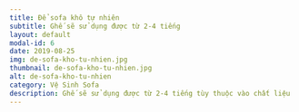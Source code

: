 ```yaml
---
title: Để sofa khô tự nhiên
subtitle: Ghế sẽ sử dụng được từ 2-4 tiếng
layout: default
modal-id: 6
date: 2019-08-25
img: de-sofa-kho-tu-nhien.jpg
thumbnail: de-sofa-kho-tu-nhien.jpg
alt: de-sofa-kho-tu-nhien
category: Vệ Sinh Sofa
description: Ghế sẽ sử dụng được từ 2-4 tiếng tùy thuộc vào chất liệu
---
```

